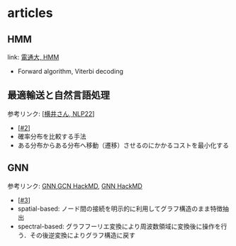 # articles

## HMM
link: [電通大, HMM](http://www.takagi.inf.uec.ac.jp/swr/pdf/studentbook5.pdf)
- Forward algorithm, Viterbi decoding

## 最適輸送と自然言語処理
参考リンク: [[横井さん, NLP22](https://www.youtube.com/watch?v=vlCjNbVSyOc&t=1616s)]
- [[#2](https://github.com/InabaTatsuro/papers/issues/2)]
- 確率分布を比較する手法
- ある分布からある分布へ移動（遷移）させるのにかかるコストを最小化する

## GNN
参考リンク: [GNN](https://buildersbox.corp-sansan.com/entry/2021/02/19/114000),[GCN HackMD](https://hackmd.io/@kkume/rkK3tmpHd), [GNN HackMD](https://hackmd.io/0IwDJxeITPGLyq40EfvT1g)
- [[#3](https://github.com/InabaTatsuro/papers/issues/3)]
- spatial-based: ノード間の接続を明示的に利用してグラフ構造のまま特徴抽出
- spectral-based: グラフフーリエ変換により周波数領域に変換後に操作を行う．その後逆変換によりグラフ構造に戻す
